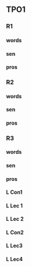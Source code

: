 ## TPO1

### R1 

#### words

#### sen

#### pros

### R2

#### words

#### sen

#### pros

### R3 

#### words

#### sen

#### pros

#### L Con1

#### L Lec 1

#### L Lec 2

#### L Con2

#### L Lec3

#### L Lec4